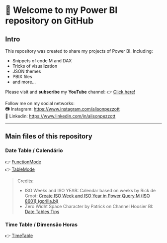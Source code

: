 # 👋 Welcome to my Power BI repository on GitHub

## Intro

This repository was created to share my projects of Power BI. Including:
- Snippets of code M and DAX
- Tricks of visualization
- JSON themes
- PBIX files
- and more...

Please visit and **subscribe** my **YouTube** channel: 👉 [Click here!](https://www.youtube.com/c/alisonpezzott/?sub_confirmation=1) <br>

Follow me on my social networks: <br>
📷 Instagram: https://www.instagram.com/alisonpezzott <br>
💼 Linkedin: https://www.linkedin.com/in/alisonpezzott <br>

---
## Main files of this repository
### Date Table / Calendário <br>
👉 [FunctionMode](https://github.com/alisonpezzott/powerbi/blob/main/power-query-m/DateTable_FunctionMode)<br>
👉 [TableMode](https://github.com/alisonpezzott/powerbi/blob/main/power-query-m/DateTable_TableMode)
> Credits:
> - ISO Weeks and ISO YEAR: Calendar based on weeks by Rick de Groot: [Create ISO Week and ISO Year in Power Query M (ISO 8601) (gorilla.bi)](https://gorilla.bi/power-query/create-iso-week-and-iso-year/#final-code-iso-week)
> - Zero Widht Space Character by Patrick on Channel Hoosier BI: [Date Tables Tips](https://youtu.be/E0oe7k0UXXY)
### Time Table / Dimensão Horas
👉 [TimeTable](https://github.com/alisonpezzott/powerbi/blob/main/power-query-m/TimeTable)


